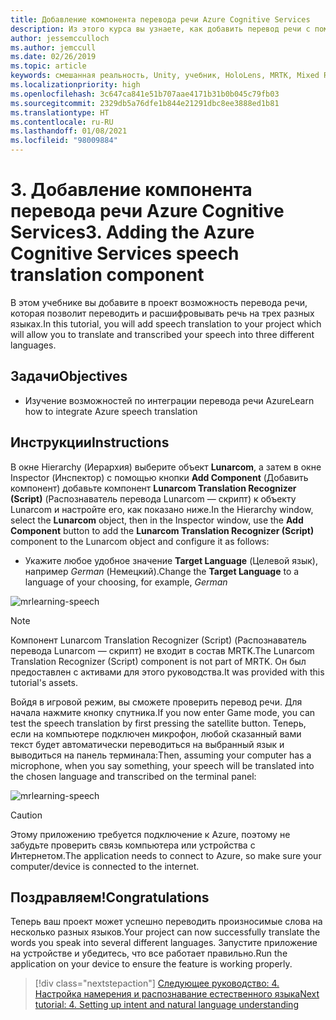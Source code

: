 ```yaml
---
title: Добавление компонента перевода речи Azure Cognitive Services
description: Из этого курса вы узнаете, как добавить перевод речи с помощью Azure Cognitive Services в приложения смешанной реальности.
author: jessemcculloch
ms.author: jemccull
ms.date: 02/26/2019
ms.topic: article
keywords: смешанная реальность, Unity, учебник, HoloLens, MRTK, Mixed Reality Toolkit, UWP, Пространственные привязки Azure, распознавание речи, Windows 10, перевод речи
ms.localizationpriority: high
ms.openlocfilehash: 3c647ca841e51b707aae4171b31b0b045c79fb03
ms.sourcegitcommit: 2329db5a76dfe1b844e21291dbc8ee3888ed1b81
ms.translationtype: HT
ms.contentlocale: ru-RU
ms.lasthandoff: 01/08/2021
ms.locfileid: "98009884"
---
```

# <a name="3-adding-the-azure-cognitive-services-speech-translation-component"></a><span data-ttu-id="7c701-104">3. Добавление компонента перевода речи Azure Cognitive Services</span><span class="sxs-lookup"><span data-stu-id="7c701-104">3. Adding the Azure Cognitive Services speech translation component</span></span>

<span data-ttu-id="7c701-105">В этом учебнике вы добавите в проект возможность перевода речи, которая позволит переводить и расшифровывать речь на трех разных языках.</span><span class="sxs-lookup"><span data-stu-id="7c701-105">In this tutorial, you will add speech translation to your project which will allow you to translate and transcribed your speech into three different languages.</span></span>

## <a name="objectives"></a><span data-ttu-id="7c701-106">Задачи</span><span class="sxs-lookup"><span data-stu-id="7c701-106">Objectives</span></span>

* <span data-ttu-id="7c701-107">Изучение возможностей по интеграции перевода речи Azure</span><span class="sxs-lookup"><span data-stu-id="7c701-107">Learn how to integrate Azure speech translation</span></span>

## <a name="instructions"></a><span data-ttu-id="7c701-108">Инструкции</span><span class="sxs-lookup"><span data-stu-id="7c701-108">Instructions</span></span>

<span data-ttu-id="7c701-109">В окне Hierarchy (Иерархия) выберите объект **Lunarcom**, а затем в окне Inspector (Инспектор) с помощью кнопки **Add Component** (Добавить компонент) добавьте компонент **Lunarcom Translation Recognizer (Script)** (Распознаватель перевода Lunarcom — скрипт) к объекту Lunarcom и настройте его, как показано ниже.</span><span class="sxs-lookup"><span data-stu-id="7c701-109">In the Hierarchy window, select the **Lunarcom** object, then in the Inspector window, use the **Add Component** button to add the **Lunarcom Translation Recognizer (Script)** component to the Lunarcom object and configure it as follows:</span></span>

* <span data-ttu-id="7c701-110">Укажите любое удобное значение **Target Language** (Целевой язык), например _German_ (Немецкий).</span><span class="sxs-lookup"><span data-stu-id="7c701-110">Change the **Target Language** to a language of your choosing, for example, _German_</span></span>

![mrlearning-speech](images/mrlearning-speech/tutorial3-section1-step1-1.png)

> [!NOTE]
> <span data-ttu-id="7c701-112">Компонент Lunarcom Translation Recognizer (Script) (Распознаватель перевода Lunarcom — скрипт) не входит в состав MRTK.</span><span class="sxs-lookup"><span data-stu-id="7c701-112">The Lunarcom Translation Recognizer (Script) component is not part of MRTK.</span></span> <span data-ttu-id="7c701-113">Он был предоставлен с активами для этого руководства.</span><span class="sxs-lookup"><span data-stu-id="7c701-113">It was provided with this tutorial's assets.</span></span>

<span data-ttu-id="7c701-114">Войдя в игровой режим, вы сможете проверить перевод речи. Для начала нажмите кнопку спутника.</span><span class="sxs-lookup"><span data-stu-id="7c701-114">If you now enter Game mode, you can test the speech translation by first pressing the satellite button.</span></span> <span data-ttu-id="7c701-115">Теперь, если на компьютере подключен микрофон, любой сказанный вами текст будет автоматически переводиться на выбранный язык и выводиться на панель терминала:</span><span class="sxs-lookup"><span data-stu-id="7c701-115">Then, assuming your computer has a microphone, when you say something, your speech will be translated into the chosen language and transcribed on the terminal panel:</span></span>

![mrlearning-speech](images/mrlearning-speech/tutorial3-section1-step1-2.png)

> [!CAUTION]
> <span data-ttu-id="7c701-117">Этому приложению требуется подключение к Azure, поэтому не забудьте проверить связь компьютера или устройства с Интернетом.</span><span class="sxs-lookup"><span data-stu-id="7c701-117">The application needs to connect to Azure, so make sure your computer/device is connected to the internet.</span></span>

## <a name="congratulations"></a><span data-ttu-id="7c701-118">Поздравляем!</span><span class="sxs-lookup"><span data-stu-id="7c701-118">Congratulations</span></span>

<span data-ttu-id="7c701-119">Теперь ваш проект может успешно переводить произносимые слова на несколько разных языков.</span><span class="sxs-lookup"><span data-stu-id="7c701-119">Your project can now successfully translate the words you speak into several different languages.</span></span> <span data-ttu-id="7c701-120">Запустите приложение на устройстве и убедитесь, что все работает правильно.</span><span class="sxs-lookup"><span data-stu-id="7c701-120">Run the application on your device to ensure the feature is working properly.</span></span>

> [!div class="nextstepaction"]
> [<span data-ttu-id="7c701-121">Следующее руководство: 4. Настройка намерения и распознавание естественного языка</span><span class="sxs-lookup"><span data-stu-id="7c701-121">Next tutorial: 4. Setting up intent and natural language understanding</span></span>](mrlearning-speechSDK-ch4.md)
